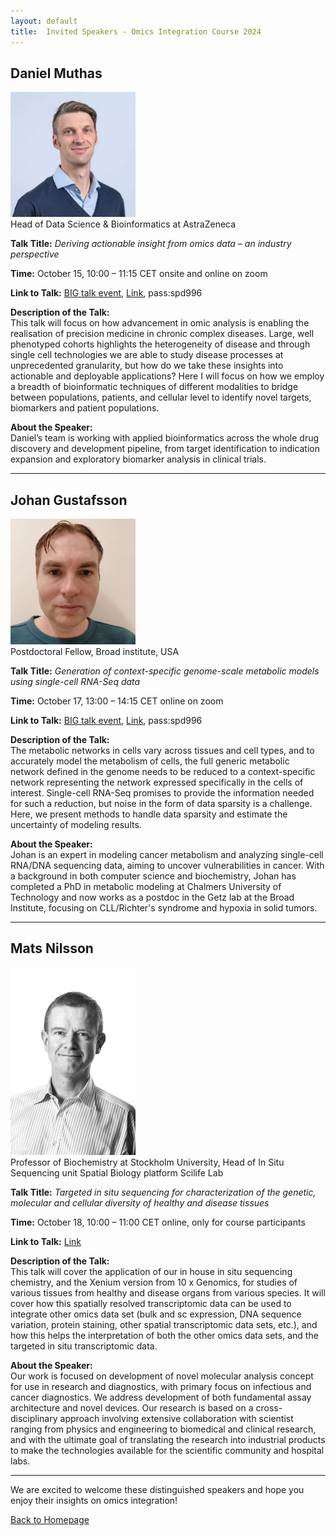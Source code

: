 ```yaml
---
layout: default
title:  Invited Speakers - Omics Integration Course 2024
---
```


## Daniel Muthas

<img src="./workshop-common/assets/img/invited_speakers/daniel.jpeg" alt="Speaker 1 Image" width="200"/>
<br>
Head of Data Science & Bioinformatics at AstraZeneca

**Talk Title:** *Deriving actionable insight from omics data – an industry perspective* 

**Time:** October 15, 10:00 – 11:15 CET onsite and online on zoom

**Link to Talk:** [BIG talk event](https://www.scilifelab.se/event/deriving-actionable-insight-from-omics-data-an-industry-perspective/), [Link](https://chalmers.zoom.us/j/8783305765?omn=66805936374), pass:spd996

**Description of the Talk:**  
This talk will focus on how advancement in omic analysis is enabling the realisation of precision medicine in chronic complex diseases. Large, well phenotyped cohorts highlights the heterogeneity of disease and through single cell technologies we are able to study disease processes at unprecedented granularity, but how do we take these insights into actionable and deployable applications? Here I will focus on how we employ a breadth of bioinformatic techniques of different modalities to bridge between populations, patients, and cellular level to identify novel targets, biomarkers and patient populations.

**About the Speaker:**  
Daniel’s team is working with applied bioinformatics across the whole drug discovery and development pipeline, from target identification to indication expansion and exploratory biomarker analysis in clinical trials.

---

## Johan Gustafsson

<img src="./workshop-common/assets/img/invited_speakers/Johan_Gustafsson.jpg" alt="Speaker 1 Image" width="200"/>
<br>
Postdoctoral Fellow, Broad institute, USA

**Talk Title:** *Generation of context-specific genome-scale metabolic models using single-cell RNA-Seq data*  

**Time:** October 17, 13:00 – 14:15 CET online on zoom

**Link to Talk:** [BIG talk event](https://www.scilifelab.se/event/oimcs-integration-and-systems-biology/), [Link](https://chalmers.zoom.us/j/8783305765?omn=67312957385), pass:spd996

**Description of the Talk:**  
The metabolic networks in cells vary across tissues and cell types, and to accurately model the metabolism of cells, the full generic metabolic network defined in the genome needs to be reduced to a context-specific network representing the network expressed specifically in the cells of interest. Single-cell RNA-Seq promises to provide the information needed for such a reduction, but noise in the form of data sparsity is a challenge. Here, we present methods to handle data sparsity and estimate the uncertainty of modeling results.

**About the Speaker:**  
Johan is an expert in modeling cancer metabolism and analyzing single-cell RNA/DNA sequencing data, aiming to uncover vulnerabilities in cancer. With a background in both computer science and biochemistry, Johan has completed a PhD in metabolic modeling at Chalmers University of Technology and now works as a postdoc in the Getz lab at the Broad Institute, focusing on CLL/Richter's syndrome and hypoxia in solid tumors.

---

## Mats Nilsson

<img src="./workshop-common/assets/img/invited_speakers/Mats-Nilsson-SU-Scientific-Director-scaled.jpg" alt="Speaker 1 Image" width="200"/>
<br>
Professor of Biochemistry at Stockholm University, Head of In Situ Sequencing unit Spatial Biology platform Scilife Lab

**Talk Title:** *Targeted in situ sequencing for characterization of the genetic, molecular and cellular diversity of healthy and disease tissues*

**Time:** October 18, 10:00 – 11:00 CET online, only for course participants

**Link to Talk:** [Link](https://chalmers.zoom.us/j/8783305765?omn=62152485378)

**Description of the Talk:**  
This talk will cover the application of our in house in situ sequencing chemistry, and the Xenium version from 10 x Genomics, for studies of various tissues from healthy and disease organs from various species. It will cover how this spatially resolved transcriptomic data can be used to integrate other omics data set (bulk and sc expression, DNA sequence variation, protein staining, other spatial transcriptomic data sets, etc.), and how this helps the interpretation of both the other omics data sets, and the targeted in situ transcriptomic data.

**About the Speaker:**  
Our work is focused on development of novel molecular analysis concept for use in research and diagnostics, with primary focus on infectious and cancer diagnostics. We address development of both fundamental assay architecture and novel devices. Our research is based on a cross-disciplinary approach involving extensive collaboration with scientist ranging from physics and engineering to biomedical and clinical research, and with the ultimate goal of translating the research into industrial products to make the technologies available for the scientific community and hospital labs.

---

We are excited to welcome these distinguished speakers and hope you enjoy their insights on omics integration!

[Back to Homepage](https://nbisweden.github.io/workshop_omics_integration/)
